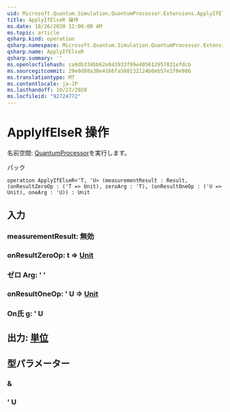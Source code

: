 ```yaml
---
uid: Microsoft.Quantum.Simulation.QuantumProcessor.Extensions.ApplyIfElseR
title: ApplyIfElseR 操作
ms.date: 10/26/2020 12:00:00 AM
ms.topic: article
qsharp.kind: operation
qsharp.namespace: Microsoft.Quantum.Simulation.QuantumProcessor.Extensions
qsharp.name: ApplyIfElseR
qsharp.summary: ''
ms.openlocfilehash: ca9db334bb62e043933f99e405612957831efdcb
ms.sourcegitcommit: 29e0d88a30e4166fa580132124b0eb57e1f0e986
ms.translationtype: MT
ms.contentlocale: ja-JP
ms.lasthandoff: 10/27/2020
ms.locfileid: "92724772"
---
```

# <a name="applyifelser-operation"></a>ApplyIfElseR 操作

名前空間: [QuantumProcessor](xref:Microsoft.Quantum.Simulation.QuantumProcessor.Extensions)を実行します。

パック [](https://nuget.org/packages/)




```qsharp
operation ApplyIfElseR<'T, 'U> (measurementResult : Result, (onResultZeroOp : ('T => Unit), zeroArg : 'T), (onResultOneOp : ('U => Unit), oneArg : 'U)) : Unit
```


## <a name="input"></a>入力

### <a name="measurementresult--__invalidresult__"></a>measurementResult: __無効 <Result>__




### <a name="onresultzeroop--t--unit"></a>onResultZeroOp: t => [Unit](xref:microsoft.quantum.lang-ref.unit) 




### <a name="zeroarg--t"></a>ゼロ Arg: ' '




### <a name="onresultoneop--u--unit"></a>onResultOneOp: ' U => [Unit](xref:microsoft.quantum.lang-ref.unit) 




### <a name="onearg--u"></a>On氏 g: ' U





## <a name="output--unit"></a>出力: [単位](xref:microsoft.quantum.lang-ref.unit)



## <a name="type-parameters"></a>型パラメーター

### <a name="t"></a>&


### <a name="u"></a>' U

